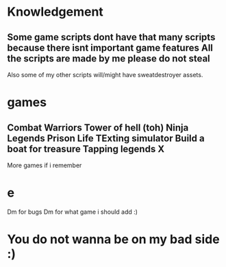# Knowledgement
Some game scripts dont have that many scripts because there isnt important game features
All the scripts are made by me please do not steal
-------------------------------------------------------
Also some of my other scripts will/might have sweatdestroyer assets.

# games
Combat Warriors
Tower of hell (toh)
Ninja Legends
Prison Life
TExting simulator
Build a boat for treasure
Tapping legends X
-----------------------
More games if i remember

# e
Dm for bugs
Dm for what game i should add :)

# You do not wanna be on my bad side :)
